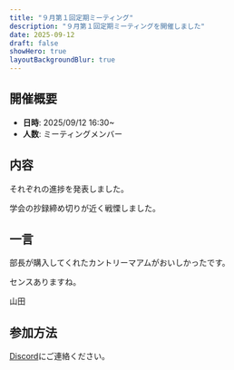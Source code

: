```yaml
---
title: "９月第１回定期ミーティング"
description: "９月第１回定期ミーティングを開催しました"
date: 2025-09-12
draft: false
showHero: true
layoutBackgroundBlur: true
---
```


## 開催概要

- **日時**: 2025/09/12 16:30~
- **人数**: ミーティングメンバー

## 内容

それぞれの進捗を発表しました。

学会の抄録締め切りが近く戦慄しました。

## 一言

部長が購入してくれたカントリーマアムがおいしかったです。

センスありますね。

山田

## 参加方法
[Discord](https://discord.gg/t9kKpVHtyj)にご連絡ください。
